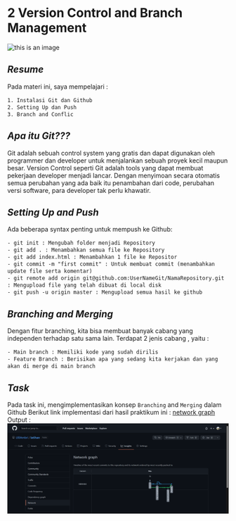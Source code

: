 # 2 Version Control and Branch Management
![this is an image](https://cms.halovina.com/wp-content/uploads/2017/06/github-halovina.png)

## _Resume_
Pada materi ini, saya mempelajari :
```
1. Instalasi Git dan Github
2. Setting Up dan Push
3. Branch and Conflic
```

## _Apa itu Git???_
Git adalah sebuah control system yang gratis dan dapat digunakan oleh programmer dan developer untuk menjalankan sebuah proyek kecil maupun besar. 
Version Control seperti Git adalah tools yang dapat membuat pekerjaan developer menjadi lancar. Dengan menyimoan secara otomatis semua perubahan yang ada baik itu penambahan dari code, perubahan versi software, para developer tak perlu khawatir.

## _Setting Up and Push_
Ada beberapa syntax penting untuk mempush ke Github:
```
- git init : Mengubah folder menjadi Repository
- git add . : Menambahkan semua file ke Repository
- git add index.html : Menambahkan 1 file ke Repositor
- git commit -m "first commit" : Untuk membuat commit (menambahkan update file serta komentar)
- git remote add origin git@github.com:UserNameGit/NamaRepository.git : Mengupload file yang telah dibuat di local disk
- git push -u origin master : Mengupload semua hasil ke github
```
## _Branching and Merging_

Dengan fitur branching, kita bisa membuat banyak cabang yang independen terhadap satu sama lain. Terdapat 2 jenis cabang , yaitu :
```
- Main branch : Memiliki kode yang sudah dirilis
- Feature Branch : Berisikan apa yang sedang kita kerjakan dan yang akan di merge di main branch
```

## _Task_
Pada task ini, mengimplementasikan konsep `Branching` and `Merging` dalam Github
Berikut link implementasi dari hasil praktikum ini :
[network graph](https://github.com/UlilAmbri/latihan/network)
Output :
![this is an image](https://raw.githubusercontent.com/UlilAmbri/uiux_ulilambri-/master/2_Version%20Control%20and%20Branch%20Management%20(Git)/Screenshoots/Tugas%20Pratikum.png?token=GHSAT0AAAAAABRTDEEU5FMWNUQYMV4PZCX4YQUVBJQ)

